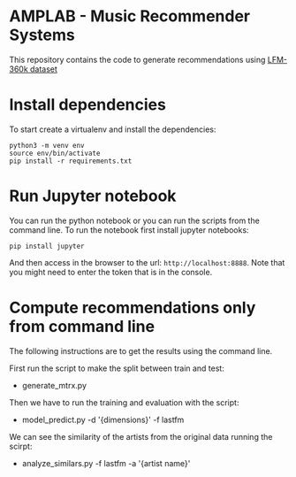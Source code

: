 # AMPLAB - Music Recommender Systems

This repository contains the code to generate recommendations using [LFM-360k dataset](https://www.upf.edu/web/mtg/lastfm360k)

# Install dependencies
To start create a virtualenv and install the dependencies:
```
python3 -m venv env
source env/bin/activate
pip install -r requirements.txt
```

# Run Jupyter notebook

You can run the python notebook or you can run the scripts from the command line.
To run the notebook first install jupyter notebooks:

```
pip install jupyter
```

And then access in the browser to the url: `http://localhost:8888`. Note that you might need to enter the token that is in the console.

# Compute recommendations only from command line

The following instructions are to get the results using the command line.

First run the script to make the split between train and test:
 - generate_mtrx.py

Then we have to run the training and evaluation with the script:
 - model_predict.py -d '{dimensions}' -f lastfm

We can see the similarity of the artists from the original data running the scirpt:
 - analyze_similars.py -f lastfm -a '{artist name}'
